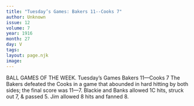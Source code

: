 ```yaml
---
title: "Tuesday’s Games: Bakers 11--Cooks 7"
author: Unknown
issue: 12
volume: 7
year: 1916
month: 27
day: V
tags:
layout: page.njk
image:
---
```

BALL GAMES OF THE WEEK.    Tuesday’s Games    Bakers 11—Cooks 7       The Bakers defeated the Cooks in a game that abounded in hard hitting by both sides; the final score was 11—7.       Blackie and Banks allowed 1C hits, struck out 7, & passed 5. Jim allowed 8 hits and fanned 8.    

